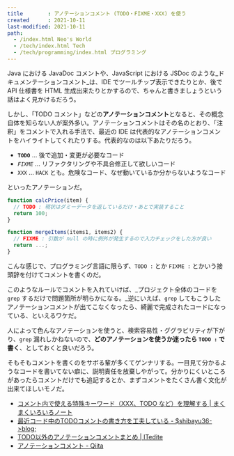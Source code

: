 ```yaml
---
title        : アノテーションコメント (TODO・FIXME・XXX) を使う
created      : 2021-10-11
last-modified: 2021-10-11
path:
  - /index.html Neo's World
  - /tech/index.html Tech
  - /tech/programming/index.html プログラミング
---
```


Java における JavaDoc コメントや、JavaScript における JSDoc のような_ドキュメンテーションコメント_は、IDE でツールチップ表示できたりとか、後で API 仕様書を HTML 生成出来たりとかするので、ちゃんと書きましょうという話はよく見かけるだろう。

しかし、「TODO コメント」などの**アノテーションコメント**となると、その概念自体を知らない人が案外多い。アノテーションコメントはその名のとおり、「注釈」をコメントで入れる手法で、最近の IDE は代表的なアノテーションコメントをハイライトしてくれたりする。代表的なのは以下あたりだろう。

- **`TODO`** … 後で追加・変更が必要なコード
- _`FIXME`_ … リファクタリングや不具合修正して欲しいコード
- `XXX` … `HACK` とも。危険なコード、なぜ動いているか分からないようなコード

といったアノテーションだ。

```javascript
function calcPrice(item) {
  // TODO : 現状はダミーデータを返しているだけ・あとで実装すること
  return 100;
}

function mergeItems(items1, items2) {
  // FIXME : 引数が null の時に例外が発生するので入力チェックをした方が良い
  return ...;
}
```

こんな感じで、プログラミング言語に限らず、`TODO :` とか `FIXME :` とかいう接頭辞を付けてコメントを書くのだ。

このようなルールでコメントを入れていけば、_プロジェクト全体のコードを `grep` するだけで問題箇所が明らかになる。_逆にいえば、`grep` してもこうしたアノテーションコメントが出てこなくなったら、綺麗で完成されたコードになっている、といえるワケだ。

人によって色んなアノテーションを使うと、検索容易性・ググラビリティが下がり、`grep` 漏れしかねないので、**どのアノテーションを使うか迷ったら `TODO :` で書く**、としておくと良いだろう。

そもそもコメントを書くのをサボる輩が多くてゲンナリする。一目見て分かるようなコードを書いてない癖に、説明責任を放棄しやがって。分かりにくいところがあったらコメントだけでも追記するとか、まずコメントをたくさん書く文化が出来てほしいモノだ。

- [コメント内で使える特殊キーワード（XXX、TODO など）を理解する | まくまくいろいろノート](https://maku77.github.io/memo/practice/keyword-in-comment.html)
- [最近コード中のTODOコメントの書き方を工夫している - $shibayu36->blog;](https://blog.shibayu36.org/entry/2016/05/08/190000)
- [TODO以外のアノテーションコメントまとめ | ITedite](https://www.taperium.com/wordpress/tech/15285.html)
- [アノテーションコメント - Qiita](https://qiita.com/its532/items/fd82d19bb0ecf1d5a454)
